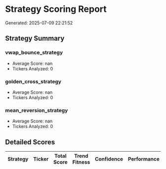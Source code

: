 # Strategy Scoring Report

Generated: 2025-07-09 22:21:52

## Strategy Summary

### vwap_bounce_strategy
- Average Score: nan
- Tickers Analyzed: 0

### golden_cross_strategy
- Average Score: nan
- Tickers Analyzed: 0

### mean_reversion_strategy
- Average Score: nan
- Tickers Analyzed: 0

## Detailed Scores

| Strategy | Ticker | Total Score | Trend Fitness | Confidence | Performance | Stability | Risk-Adjusted |
|----------|---------|-------------|---------------|------------|-------------|-----------|---------------|
